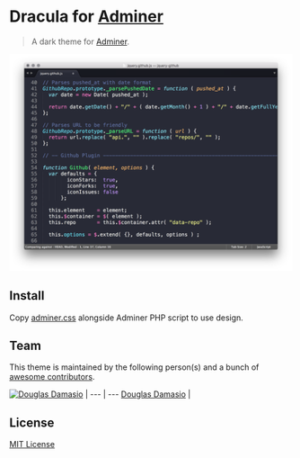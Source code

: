 # Dracula for [Adminer](https://www.adminer.org/)

> A dark theme for [Adminer](https://www.adminer.org/).

![Screenshot](./screenshot.png)

## Install

Copy [adminer.css](./adminer.css) alongside Adminer PHP script to use design.

## Team

This theme is maintained by the following person(s) and a bunch of [awesome contributors](https://github.com/dracula/template/graphs/contributors).

[![Douglas Damasio](https://avatars1.githubusercontent.com/u/57931045?s=70&u=c24a9ea2ba77986b905813280b3b87c15acc1f9b&v=4)](https://github.com/douglasdamasio) | 
--- | ---
[Douglas Damasio](https://github.com/nesl247) | 
## License

[MIT License](./LICENSE)